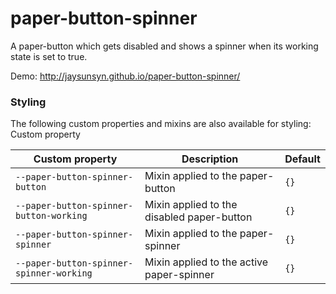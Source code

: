 # paper-button-spinner
A paper-button which gets disabled and shows a spinner when its working state is set to true.

Demo: http://jaysunsyn.github.io/paper-button-spinner/

### Styling
The following custom properties and mixins are also available for styling:
Custom property

|Custom property | Description | Default |
| --- | --- | --- |
| `--paper-button-spinner-button` | Mixin applied to the paper-button | `{}`
| `--paper-button-spinner-button-working` | Mixin applied to the disabled paper-button | `{}`
| `--paper-button-spinner-spinner` | Mixin applied to the paper-spinner | `{}`
| `--paper-button-spinner-spinner-working` | Mixin applied to the active paper-spinner | `{}`

